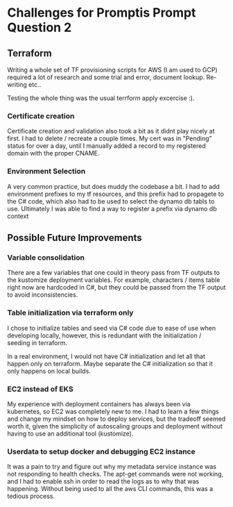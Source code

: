 # Challenges for Promptis Prompt Question 2

## Terraform

Writing a whole set of TF provisioning scripts for AWS (I am used to GCP) required a lot of research and some trial and error, document lookup. Re-writing etc..

Testing the whole thing was the usual terrform apply excercise :).

### Certificate creation

Certificate creation and validation also took a bit as it didnt play nicely at first.
I had to delete / recreate a couple times.
My cert was in "Pending" status for over a day, until I manually added a record to my registered
domain with the proper CNAME.

### Environment Selection

A very common practice, but does muddy the codebase a bit.
I had to add environment prefixes to my tf resources, and this prefix had to propagete
to the C# code, which also had to be used to select the dynamo db tabls to use.
Ultimately I was able to find a way to register a prefix via dynamo db context

## Possible Future Improvements

### Variable consolidation

There are a few variables that one could in theory pass from TF outputs to the kustomize deployment variables.
For example, characters / items table right now are hardcoded in C#, but they could be passed from the
TF output to avoid inconsistencies.

### Table initialization via terraform only

I chose to initialize tables and seed via C# code due to ease of use when developing locally, however,
this is redundant with the initialization / seeding in terraform.

In a real environment, I would not have C# initialization and let all that happen only on terraform.
Maybe separate the C# initialization so that it only happens on local builds.

### EC2 instead of EKS

My experience with deployment containers has always been via kubernetes, so EC2 was completely new to me.
I had to learn a few things and change my mindset on how to deploy services, but the tradeoff seemed
worth it, given the simplicity of autoscaling groups and deployment without having to use an additional tool (kustomize).

### Userdata to setup docker and debugging EC2 instance

It was a pain to try and figure out
why my metadata service instance was not responding to health checks.
The apt-get commands were not working, and I had to enable ssh
in order to read the logs as to why that was happening.
Without being used to all the aws CLI commands, this was
a tedious process.